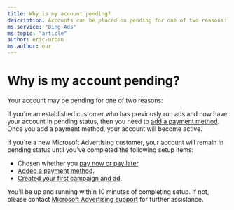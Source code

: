 ```yaml
---
title: Why is my account pending?
description: Accounts can be placed on pending for one of two reasons: a payment method needs to be added to the account, or account setup has not been completed.
ms.service: "Bing-Ads"
ms.topic: "article"
author: eric-urban
ms.author: eur
---
```


# Why is my account pending?

Your account may be pending for one of two reasons:

If you're an established customer who has previously run ads and now have your account in pending status, then you need to [add a payment method](./hlp_BA_PROC_AddBilling.md). Once you add a payment method, your account will become active.

If you're a new Microsoft Advertising customer, your account will remain in pending status until you've completed the following setup items:

  - Chosen whether you [pay now or pay later](./hlp_BA_CONC_HowBillingWorks.md).
  - [Added a payment method](./hlp_BA_PROC_AddBilling.md).
  - [Created your first campaign and ad](./hlp_BA_PROC_Create1stAd.md).

You'll be up and running within 10 minutes of completing setup. If not, please contact [Microsoft Advertising support](https://go.microsoft.com/fwlink?LinkId=398371) for further assistance.


